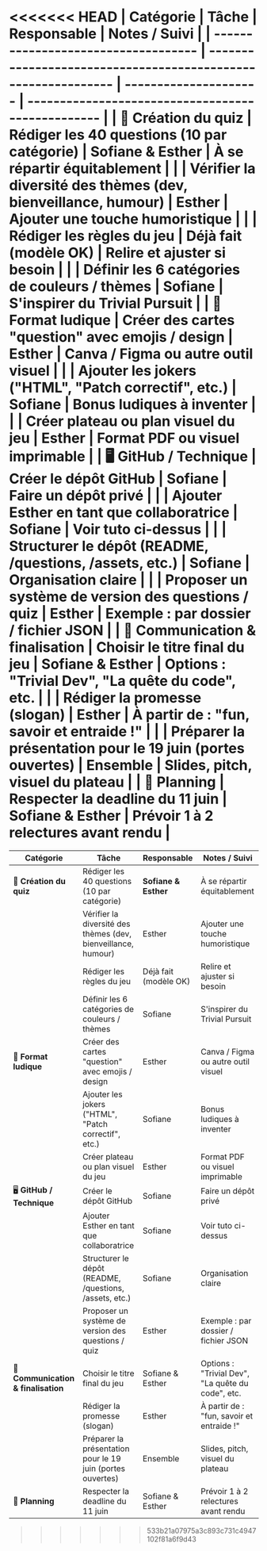 <<<<<<< HEAD
| **Catégorie**                       | **Tâche**                                                     | **Responsable**       | **Notes / Suivi**                                 |
| ----------------------------------- | ------------------------------------------------------------- | --------------------- | ------------------------------------------------- |
| 🎯 **Création du quiz**             | Rédiger les 40 questions (10 par catégorie)                   | **Sofiane & Esther**  | À se répartir équitablement                       |
|                                     | Vérifier la diversité des thèmes (dev, bienveillance, humour) | Esther                | Ajouter une touche humoristique                   |
|                                     | Rédiger les règles du jeu                                     | Déjà fait (modèle OK) | Relire et ajuster si besoin                       |
|                                     | Définir les 6 catégories de couleurs / thèmes                 | Sofiane               | S'inspirer du Trivial Pursuit                     |
| 🧩 **Format ludique**               | Créer des cartes "question" avec emojis / design              | Esther                | Canva / Figma ou autre outil visuel               |
|                                     | Ajouter les jokers ("HTML", "Patch correctif", etc.)          | Sofiane               | Bonus ludiques à inventer                         |
|                                     | Créer plateau ou plan visuel du jeu                           | Esther                | Format PDF ou visuel imprimable                   |
| 🖥️ **GitHub / Technique**          | Créer le dépôt GitHub                                         | Sofiane               | Faire un dépôt privé                              |
|                                     | Ajouter Esther en tant que collaboratrice                     | Sofiane               | Voir tuto ci-dessus                               |
|                                     | Structurer le dépôt (README, /questions, /assets, etc.)       | Sofiane               | Organisation claire                               |
|                                     | Proposer un système de version des questions / quiz           | Esther                | Exemple : par dossier / fichier JSON              |
| 💬 **Communication & finalisation** | Choisir le titre final du jeu                                 | Sofiane & Esther      | Options : "Trivial Dev", "La quête du code", etc. |
|                                     | Rédiger la promesse (slogan)                                  | Esther                | À partir de : "fun, savoir et entraide !"         |
|                                     | Préparer la présentation pour le 19 juin (portes ouvertes)    | Ensemble              | Slides, pitch, visuel du plateau                  |
| 📆 **Planning**                     | Respecter la deadline du 11 juin                              | Sofiane & Esther      | Prévoir 1 à 2 relectures avant rendu              |
=======
|**Catégorie**|**Tâche**|**Responsable**|**Notes / Suivi**|
|---|---|---|---|
|🎯 **Création du quiz**|Rédiger les 40 questions (10 par catégorie)|**Sofiane & Esther**|À se répartir équitablement|
||Vérifier la diversité des thèmes (dev, bienveillance, humour)|Esther|Ajouter une touche humoristique|
||Rédiger les règles du jeu|Déjà fait (modèle OK)|Relire et ajuster si besoin|
||Définir les 6 catégories de couleurs / thèmes|Sofiane|S'inspirer du Trivial Pursuit|
|🧩 **Format ludique**|Créer des cartes "question" avec emojis / design|Esther|Canva / Figma ou autre outil visuel|
||Ajouter les jokers ("HTML", "Patch correctif", etc.)|Sofiane|Bonus ludiques à inventer|
||Créer plateau ou plan visuel du jeu|Esther|Format PDF ou visuel imprimable|
|🖥️ **GitHub / Technique**|Créer le dépôt GitHub|Sofiane|Faire un dépôt privé|
||Ajouter Esther en tant que collaboratrice|Sofiane|Voir tuto ci-dessus|
||Structurer le dépôt (README, /questions, /assets, etc.)|Sofiane|Organisation claire|
||Proposer un système de version des questions / quiz|Esther|Exemple : par dossier / fichier JSON|
|💬 **Communication & finalisation**|Choisir le titre final du jeu|Sofiane & Esther|Options : "Trivial Dev", "La quête du code", etc.|
||Rédiger la promesse (slogan)|Esther|À partir de : "fun, savoir et entraide !"|
||Préparer la présentation pour le 19 juin (portes ouvertes)|Ensemble|Slides, pitch, visuel du plateau|
|📆 **Planning**|Respecter la deadline du 11 juin|Sofiane & Esther|Prévoir 1 à 2 relectures avant rendu|
>>>>>>> 533b21a07975a3c893c731c4947102f81a6f9d43
